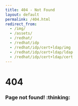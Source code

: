 ```yaml
---
title: 404 - Not Found
layout: default
permalink: /404.html
redirect_from:
  - /img/
  - /assets/
  - /redhat/
  - /redhat/idp
  - /redhat/idp/cert+ldap/img
  - /redhat/idp/cert+ldap/ldap
  - /redhat/idp/cert+ldap/cert
---
```

# 404
<h3>Page not found! :thinking:</h3>
